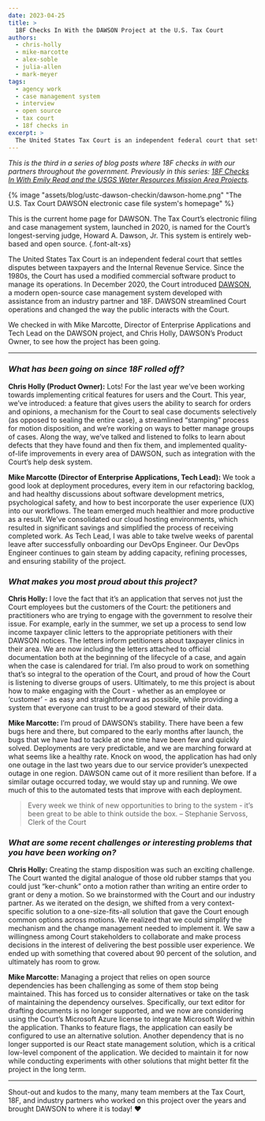 ```yaml
---
date: 2023-04-25
title: >
  18F Checks In With the DAWSON Project at the U.S. Tax Court
authors:
  - chris-holly
  - mike-marcotte
  - alex-soble
  - julia-allen
  - mark-meyer
tags:
  - agency work
  - case management system
  - interview
  - open source
  - tax court
  - 18f checks in
excerpt: >
  The United States Tax Court is an independent federal court that settles disputes between taxpayers and the Internal Revenue Service. Since the 1980s, the Court has used a modified commercial software product to manage its operations. In December 2020, the Court introduced DAWSON, a modern open-source case management system developed with assistance from an industry partner and 18F. DAWSON streamlined Court operations and changed the way the public interacts with the Court.
---
```


_This is the third in a series of blog posts where 18F checks in with our partners throughout the government. Previously in this series: [18F Checks In With Emily Read and the USGS Water Resources Mission Area Projects](https://18f.gsa.gov/2023/02/24/18f-checks-in-with-emily-read-and-the-usgs-water-resources-mission-area-projects/)._

{% image "assets/blog/ustc-dawson-checkin/dawson-home.png" "The U.S. Tax Court DAWSON electronic case file system's homepage" %}

This is the current home page for DAWSON. The Tax Court’s electronic filing and case management system, launched in 2020, is named for the Court’s longest-serving judge, Howard A. Dawson, Jr. This system is entirely web-based and open source. {.font-alt-xs}

The United States Tax Court is an independent federal court that settles disputes between taxpayers and the Internal Revenue Service. Since the 1980s, the Court has used a modified commercial software product to manage its operations. In December 2020, the Court introduced [DAWSON](https://www.dawson.ustaxcourt.gov), a modern open-source case management system developed with assistance from an industry partner and 18F. DAWSON streamlined Court operations and changed the way the public interacts with the Court.

We checked in with Mike Marcotte, Director of Enterprise Applications and Tech Lead on the DAWSON project, and Chris Holly, DAWSON’s Product Owner, to see how the project has been going.

-----

### _What has been going on since 18F rolled off?_
**Chris Holly (Product Owner):** Lots! For the last year we’ve been working towards implementing critical features for users and the Court. This year, we’ve introduced: a feature that gives users the ability to search for orders and opinions, a mechanism for the Court to seal case documents selectively (as opposed to sealing the entire case), a streamlined “stamping” process for motion disposition, and we’re working on ways to better manage groups of cases. Along the way, we’ve talked and listened to folks to learn about defects that they have found and then fix them, and implemented quality-of-life improvements in every area of DAWSON, such as integration with the Court’s help desk system.

**Mike Marcotte (Director of Enterprise Applications, Tech Lead):** We took a good look at deployment procedures, every item in our refactoring backlog, and had healthy discussions about software development metrics, psychological safety, and how to best incorporate the user experience (UX) into our workflows. The team emerged much healthier and more productive as a result. We’ve consolidated our cloud hosting environments, which resulted in significant savings and simplified the process of receiving completed work. As Tech Lead, I was able to take twelve weeks of parental leave after successfully onboarding our DevOps Engineer. Our DevOps Engineer continues to gain steam by adding capacity, refining processes, and ensuring stability of the project.

### _What makes you most proud about this project?_

**Chris Holly:** I love the fact that it’s an application that serves not just the Court employees but the customers of the Court: the petitioners and practitioners who are trying to engage with the government to resolve their issue.
For example, early in the summer, we set up a process to send low income taxpayer clinic letters to the appropriate petitioners with their DAWSON notices. The letters inform petitioners about taxpayer clinics in their area. We are now including the letters attached to official documentation both at the beginning of the lifecycle of a case, and again when the case is calendared for trial.
I’m also proud to work on something that’s so integral to the operation of the Court, and proud of how the Court is listening to diverse groups of users.
Ultimately, to me this project is about how to make engaging with the Court  - whether as an employee or ‘customer’ - as easy and straightforward as possible, while providing a system that everyone can trust to be a good steward of their data.

**Mike Marcotte:** I’m proud of DAWSON’s stability. There have been a few bugs here and there, but compared to the early months after launch, the bugs that we have had to tackle at one time have been few and quickly solved. Deployments are very predictable, and we are marching forward at what seems like a healthy rate. Knock on wood, the application has had only one outage in the last two years due to our service provider’s unexpected outage in one region. DAWSON came out of it more resilient than before. If a similar outage occurred  today, we would stay up and running. We owe much of this to the automated tests that improve with each deployment.

> Every week we think of new opportunities to bring to the system - it’s been great to be able to think outside the box.
> <span>– Stephanie Servoss, Clerk of the Court</span>

### _What are some recent challenges or interesting problems that you have been working on?_

**Chris Holly:** Creating the stamp disposition was such an exciting challenge. The Court wanted the digital analogue of those old rubber stamps that you could just “ker-chunk” onto a motion rather than writing an entire order to grant or deny a motion. So we brainstormed with the Court and our industry partner. As we iterated on the design, we shifted from a very context-specific solution to a one-size-fits-all solution that gave the Court enough common options across motions. We realized that we could simplify the mechanism and the change management needed to implement it.  We saw  a willingness among Court stakeholders to collaborate and make process decisions in the interest of delivering the best possible user experience. We ended up with something that covered about 90 percent of the solution, and ultimately has room to grow.

**Mike Marcotte:** Managing a project that relies on open source dependencies has been challenging as some of them stop being maintained. This has forced us to consider alternatives or take on the task of maintaining the dependency ourselves. Specifically, our text editor for drafting documents is no longer supported, and we now are considering using the Court’s Microsoft Azure license to integrate Microsoft Word within the application. Thanks to feature flags, the application can easily be configured to use an alternative solution. Another dependency that is no longer supported is our React state management solution, which is a critical low-level component of the application. We decided to maintain it for now while conducting experiments with other solutions that might better fit the project in the long term.

-----

Shout-out and kudos to the many, many team members at the Tax Court, 18F, and industry partners who worked on this project over the years and brought DAWSON to where it is today! :heart:
